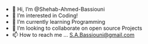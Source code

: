 - 👋 Hi, I’m @Shehab-Ahmed-Bassiouni
- 👀 I’m interested in Coding!
- 🌱 I’m currently learning Programming
- 💞️ I’m looking to collaborate on open source Projects
- 📫 How to reach me ... S.A.Bassiouni@gmail.com

<!---
Shehab-Ahmed-Bassiouni/Shehab-Ahmed-Bassiouni is a ✨ special ✨ repository because its `README.md` (this file) appears on your GitHub profile.
You can click the Preview link to take a look at your changes.
--->
